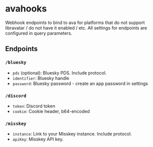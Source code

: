 # avahooks

Webhook endpoints to bind to ava for platforms that do not support libravatar / do not have it enabled / etc.
All settings for endpoints are configured in query parameters.

## Endpoints

### `/bluesky`

- `pds` (optional): Bluesky PDS. Include protocol.
- `identifier`: Bluesky handle
- `password`: Bluesky password - create an app password in settings

### `/discord`

- `token`: Discord token
- `cookie`: Cookie header, b64-encoded

### `/misskey`

- `instance`: Link to your Misskey instance. Include protocol.
- `apiKey`: Misskey API key.

